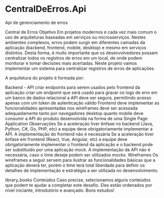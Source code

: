 # CentralDeErros.Api
 Api de gerenciamento de erros

 Central de Erros
Objetivo
Em projetos modernos é cada vez mais comum o uso de arquiteturas baseadas em serviços ou microsserviços. Nestes ambientes complexos, erros podem surgir em diferentes camadas da aplicação (backend, frontend, mobile, desktop) e mesmo em serviços distintos. Desta forma, é muito importante que os desenvolvedores possam centralizar todos os registros de erros em um local, de onde podem monitorar e tomar decisões mais acertadas. Neste projeto vamos implementar um sistema para centralizar registros de erros de aplicações.

A arquitetura do projeto é formada por:

Backend - API
criar endpoints para serem usados pelo frontend da aplicação
criar um endpoint que será usado para gravar os logs de erro em um banco de dados relacional
a API deve ser segura, permitindo acesso apenas com um token de autenticação válido
Frontend
deve implementar as funcionalidades apresentadas nos wireframes
deve ser acessada adequadamente tanto por navegadores desktop quanto mobile
deve consumir a API do produto
desenvolvida na forma de uma Single Page Application
Observações
Se a aceleração tiver ênfase no backend (Java, Python, C#, Go, PHP, etc) a equipe deve obrigatoriamente implementar a API. A implementação do frontend não é necessária
Se a aceleração tiver ênfase em frontend (React, Vue, Angular, etc) a equipe deve obrigatoriamente implementar o frontend da aplicação e o backend pode ser substituido por uma aplicação mock. A implementação da API não é necessária, caso o time deseje podem ser utilizados mocks.
Wireframes
Os wireframes a seguir servem para ilustrar as funcionalidades básicas que a aplicação deverá ter, porém o time terá total liberdade para definir os detalhes de implementação e estratégia a ser utilizada no desenvolvimento.















library_books Conteúdos
Caso precise, selecionamos alguns conteúdos que podem te ajudar a completar este desafio. Eles estão ordenados por nível iniciante, introdutório e avançado. Bons estudos!



